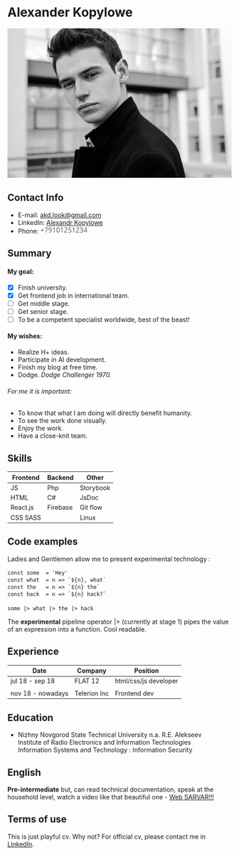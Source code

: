 # Alexander Kopylowe

![photo](./src/images/me.jpg)

## Contact Info

* E-mail: akd.look@gmail.com  
* LinkedIn: [Alexandr Kopylowe](https://www.linkedin.com/in/alexandr-kopylowe-9b154316b)
* Phone: ![This is phone](./src/images/anti-robot-alias-phone.png)

## Summary

#### My goal:

- [x] Finish university.
- [x] Get frontend job in international team.
- [ ] Get middle stage.
- [ ] Get senior stage.
- [ ] To be a competent specialist worldwide, best of the beast!

#### My wishes:

- Realize H+ ideas.
- Participate in AI development.
- Finish my blog at free time.
- Dodge. _Dodge Challenger 1970._
      
###### For me it is important:
- To know that what I am doing will directly benefit humanity.
- To see the work done visually.
- Enjoy the work.
- Have a close-knit team.

## Skills

Frontend | Backend | Other
-------- | ------- | -------------
JS       | Php     | Storybook
HTML     | C#      | JsDoc
React.js | Firebase| Git flow
CSS SASS |         | Linux


## Code examples

Ladies and Gentlemen allow me to present experimental technology :
```es6
const some  = 'Hey'
const what  = n => `${n}, what`
const the   = n => `${n} the`
const hack  = n => `${n} hack?`

some |> what |> the |> hack
```
The **experimental** pipeline operator |> (currently at stage 1) pipes the value of an expression into a function.
Cool readable.

## Experience

Date            | Company | Position
--------------- | ------- | -------------
jul 18 - sep 18 | FLAT 12 | html/css/js developer
|| 
nov 18 - nowadays| Telerion Inc| Frontend dev

## Education

* Nizhny Novgorod State Technical University n.a. R.E. Alekseev  
Institute of Radio Electronics and Information Technologies  
Information Systems and Technology : Information Security

## English

**Pre-intermediate** but, can read technical documentation, speak at the household level, watch a video like that beautiful one - [Web SARVAR!!!](https://youtu.be/BcmUOmvl1N8)

## Terms of use
This is just playful cv. Why not? For official cv, please contact me in [LinkedIn](https://www.linkedin.com/in/alexandr-kopylowe-9b154316b).